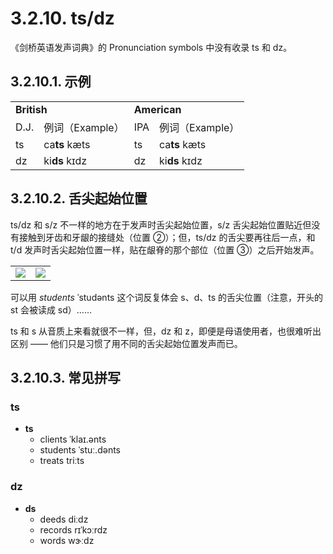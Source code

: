 # 3.2.10. <span class="pho">ts</span>/<span class="pho">dz</span>

《剑桥英语发声词典》的 Pronunciation symbols 中没有收录 <span class="pho">ts</span> 和 <span class="pho">dz</span>。


## 3.2.10.1. 示例

<table>
<tbody>
<tr>
<td colspan="2"><strong>British</strong></td>
<td colspan="2"><strong>American</strong></td>
</tr>
<tr>
<td>D.J.</td>
<td>例词（Example）</td>
<td>IPA</td>
<td>例词（Example）</td>
</tr>
<tr>
<td><span class="pho">ts</span><span class="speak-word-inline" data-audio-uk-male="/audios/uk_phonetics_sound_cats.mp3"></span></td>
<td>ca<b>ts</b> <span class="pho alt">kæts</span><span class="speak-word-inline" data-audio-uk-female="/audios/cats-uk-female.mp3" data-audio-uk-male="/audios/cats-uk-male.mp3"></span></td>
<td><span class="pho">ts</span><span class="speak-word-inline" data-audio-us-male="/audios/us_phonetics_sound_cats.mp3"></span></td>
<td>ca<b>ts</b> <span class="pho alt">kæts</span><span class="speak-word-inline" data-audio-us-female="/audios/cats-us-female.mp3" data-audio-us-male="/audios/cats-us-male.mp3"></span></td>
</tr>
<tr>
<td><span class="pho">dz</span><span class="speak-word-inline" data-audio-uk-male="/audios/uk_phonetics_sound_kids.mp3"></span></td>
<td>ki<b>ds</b> <span class="pho alt">kɪdz</span><span class="speak-word-inline" data-audio-uk-female="/audios/kids-uk-female.mp3" data-audio-uk-male="/audios/kids-uk-male.mp3"></span></td>
<td><span class="pho">dz</span><span class="speak-word-inline" data-audio-us-male="/audios/us_phonetics_sound_kids.mp3"></span></td>
<td>ki<b>ds</b> <span class="pho alt">kɪdz</span><span class="speak-word-inline" data-audio-us-female="/audios/kids-us-female.mp3" data-audio-us-male="/audios/kids-us-male.mp3"></span></td>
</tr>
</tbody>
</table>

## 3.2.10.2. 舌尖起始位置

<span class="pho">ts/dz</span> 和 <span class="pho">s/z</span> 不一样的地方在于发声时舌尖起始位置，<span class="pho">s/z</span> 舌尖起始位置贴近但没有接触到牙齿和牙龈的接缝处（位置 ②）；但，<span class="pho">ts/dz</span> 的舌尖要再往后一点，和 <span class="pho">t/d</span> 发声时舌尖起始位置一样，贴在龈脊的那个部位（位置 ③）之后开始发声。

<table>
<tbody>
<tr>
<td><img src="/images/articulator-tongue-tip-positions.svg"></img></td>
<td><img src="/images/articulator-tongue-tip-td.svg"></img></td>
</tr>
</tbody>
</table>

可以用 *students* <span class="pho alt">ˈstudənts</span><span class="speak-word-inline" data-audio-us-male="/audios/students-us-male.mp3" data-audio-us-female="/audios/students-us-female.mp3"></span> 这个词反复体会 <span class="pho">s</span>、<span class="pho">d</span>、<span class="pho">ts</span> 的舌尖位置（注意，开头的 <span class="pho">st</span> 会被读成 <span class="pho">sd</span>）……

<span class="pho">ts</span> 和 <span class="pho">s</span> 从音质上来看就很不一样，但，<span class="pho">dz</span> 和 <span class="pho">z</span>，即便是母语使用者，也很难听出区别 —— 他们只是习惯了用不同的舌尖起始位置发声而已。

## 3.2.10.3. 常见拼写

### <span class="pho">ts</span>

* **ts**
  * clients <span class="pho alt">ˈklaɪ.ənts</span> <span class="speak-word-inline" data-audio-us-male="/audios/clients-us-male.mp3" data-audio-us-female="/audios/clients-us-female.mp3"></span>
  * students <span class="pho alt">ˈstuː.dənts</span> <span class="speak-word-inline" data-audio-us-male="/audios/students-us-male.mp3" data-audio-us-female="/audios/students-us-female.mp3"></span>
  * treats <span class="pho alt">triːts</span> <span class="speak-word-inline" data-audio-us-male="/audios/treats-us-male.mp3" data-audio-us-female="/audios/treats-us-female.mp3"></span>

### <span class="pho">dz</span>

* **ds**
  * deeds <span class="pho alt">diːdz</span> <span class="speak-word-inline" data-audio-us-male="/audios/deeds-us-male.mp3" data-audio-us-female="/audios/deeds-us-female.mp3"></span>
  * records <span class="pho alt">rɪˈkɔːrdz</span> <span class="speak-word-inline" data-audio-us-male="/audios/records-us-male.mp3" data-audio-us-female="/audios/records-us-female.mp3"></span>
  * words <span class="pho alt">wɝːdz</span> <span class="speak-word-inline" data-audio-us-male="/audios/words-us-male.mp3" data-audio-us-female="/audios/words-us-female.mp3"></span>
